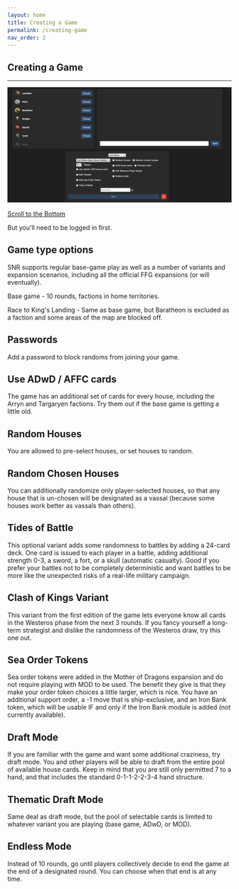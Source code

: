 ```yaml
---
layout: home
title: Creating a Game
permalink: /creating-game
nav_order: 2
---
```


## Creating a Game

---

![Game Creation](/assets/img/create.png)

[Scroll to the Bottom](https://swordsandravens.net/games/)

But you'll need to be logged in first.

## Game type options

SNR supports regular base-game play as well as a number of variants and expansion scenarios, including all the official FFG expansions (or will eventually).

Base game - 10 rounds, factions in home territories.

Race to King's Landing - Same as base game, but Baratheon is excluded as a faction and some areas of the map are blocked off.

## Passwords

Add a password to block randoms from joining your game.

## Use ADwD / AFFC cards

The game has an additional set of cards for every house, including the Arryn and Targaryen factions. Try them out if the base game is getting a little old.

## Random Houses
You are allowed to pre-select houses, or set houses to random. 

## Random Chosen Houses
You can additionally randomize only player-selected houses, so that any house that is un-chosen will be designated as a vassal (because some houses work better as vassals than others).

## Tides of Battle

This optional variant adds some randomness to battles by adding a 24-card deck. One card is issued to each player in a battle, adding additional strength 0-3, a sword, a fort, or a skull (automatic casualty). Good if you prefer your battles not to be completely deterministic and want battles to be more like the unexpected risks of a real-life military campaign.

## Clash of Kings Variant

This variant from the first edition of the game lets everyone know all cards in the Westeros phase from the next 3 rounds. If you fancy yourself a long-term strategist and dislike the randomness of the Westeros draw, try this one out.

## Sea Order Tokens

Sea order tokens were added in the Mother of Dragons expansion and do not require playing with MOD to be used. The benefit they give is that they make your order token choices a little larger, which is nice. You have an additional support order, a -1 move that is ship-exclusive, and an Iron Bank token, which will be usable IF and only if the Iron Bank module is added (not currently available).

## Draft Mode

If you are familiar with the game and want some additional craziness, try draft mode. You and other players will be able to draft from the entire pool of available house cards. Keep in mind that you are still only permitted 7 to a hand, and that includes the standard 0-1-1-2-2-3-4 hand structure.

## Thematic Draft Mode

Same deal as draft mode, but the pool of selectable cards is limited to whatever variant you are playing (base game, ADwD, or MOD).

## Endless Mode

Instead of 10 rounds, go until players collectively decide to end the game at the end of a designated round. You can choose when that end is at any time.

